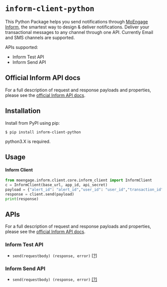 # `inform-client-python`

This Python Package helps you send notifications through [MoEngage Inform](https://www.moengage.com/blog/introducing-transactional-alerts-moengage-inform/), the smartest way to design &amp; deliver notifications. Deliver your transactional messages to any channel through one API. Currently Email and SMS channels are supported.

APIs supported:

- Inform Test API
- Inform Send API

## Official Inform API docs

For a full description of request and response payloads and properties, please see the [official Inform API docs](https://help.moengage.com/hc/en-us/articles/10672957787284-Overview-Inform).

## Installation
Install from PyPI using pip:

```
$ pip install inform-client-python
```
python3.X is required.

## Usage


#### Inform  Client

```python
from moengage.inform.client.core.inform_client import InformClient
c = InformClient(base_url, app_id, api_secret)
payload = {"alert_id": "alert_id","user_id": "user_id","transaction_id": "transaction_id","payloads": {"SMS": {"recipient":"samplemobileno","personalized_attributes": {"attr": "value"}}}}
response = client.send(payload)
print(response)
```


## APIs

For a full description of request and response payloads and properties, please see the [official Inform API docs](https://help.moengage.com/hc/en-us/articles/10672957787284-Overview-Inform).

### Inform Test API

- `send(requestbody) (response, error)` [[?]](https://www.postman.com/moengage-dev/workspace/api-docs/request/3182294-dce6282f-4e49-4f69-9dd4-1d531c286744)

### Inform Send API

- `send(requestbody) (response, error)` [[?]](https://www.postman.com/moengage-dev/workspace/api-docs/request/3182294-47c54026-a3fd-4c7a-9480-504665f03228)

